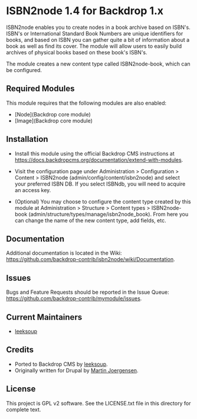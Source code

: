 ISBN2node 1.4 for Backdrop 1.x
=========

ISBN2node enables you to create nodes in a book archive based on ISBN's.
ISBN's or International Standard Book Numbers are unique identifiers for
books, and based on ISBN you can gather quite a bit of information about
a book as well as find its cover. The module will allow users to easily
build archives of physical books based on these book's ISBN's.

The module creates a new content type called ISBN2node-book, which can
be configured.


Required Modules
------------

This module requires that the following modules are also enabled:

- [Node](Backdrop core module)
- [Image](Backdrop core module)


Installation
------------

- Install this module using the official Backdrop CMS instructions at
  https://docs.backdropcms.org/documentation/extend-with-modules.

- Visit the configuration page under Administration > Configuration > Content >
  ISBN2node (admin/config/content/isbn2node) and select your preferred
  ISBN DB. If you select ISBNdb, you will need to acquire an access key.

- (Optional) You may choose to configure the content type created by this
  module at Administration > Structure > Content types > ISBN2node-book
  (admin/structure/types/manage/isbn2node_book). From here you can change
  the name of the new content type, add fields, etc.


Documentation
-------------

Additional documentation is located in the Wiki:
https://github.com/backdrop-contrib/isbn2node/wiki/Documentation.


Issues
------

Bugs and Feature Requests should be reported in the Issue Queue:
https://github.com/backdrop-contrib/mymodule/issues.


Current Maintainers
-------------------

- [leeksoup](https://github.com/leeksoup)


Credits
-------

- Ported to Backdrop CMS by [leeksoup](https://github.com/leeksoup).
- Originally written for Drupal by [Martin Joergensen](https://www.drupal.org/u/vertikaldk).


License
-------

This project is GPL v2 software.
See the LICENSE.txt file in this directory for complete text.
